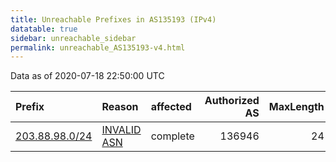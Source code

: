```yaml
---
title: Unreachable Prefixes in AS135193 (IPv4)
datatable: true
sidebar: unreachable_sidebar
permalink: unreachable_AS135193-v4.html
---
```


Data as of 2020-07-18 22:50:00 UTC


<div class="datatable-begin"></div>

| Prefix                                                 | Reason                                                                                                 | affected   |   Authorized AS |   MaxLength | Anchor                                       |   unreachable /24s |
|:-------------------------------------------------------|:-------------------------------------------------------------------------------------------------------|:-----------|----------------:|------------:|:---------------------------------------------|-------------------:|
| [203.88.98.0/24](https://stat.ripe.net/203.88.98.0/24) | [INVALID ASN](https://rpki-validator.ripe.net/announcement-preview?asn=AS135193&prefix=203.88.98.0/24) | complete   |          136946 |          24 | [APNIC](unreachable_APNIC_RPKI_Root-v4.html) |                  1 |

<div class="datatable-end"></div>